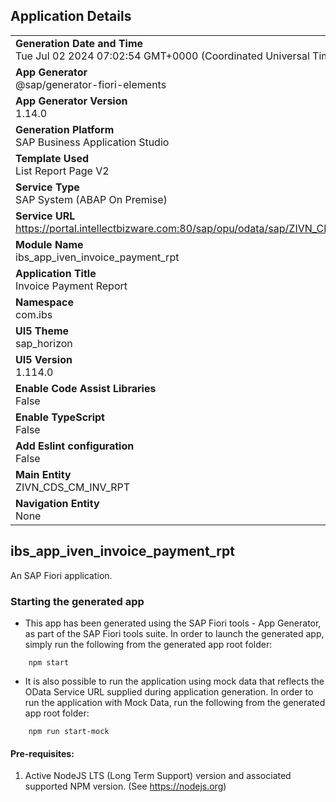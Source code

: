 ## Application Details
|               |
| ------------- |
|**Generation Date and Time**<br>Tue Jul 02 2024 07:02:54 GMT+0000 (Coordinated Universal Time)|
|**App Generator**<br>@sap/generator-fiori-elements|
|**App Generator Version**<br>1.14.0|
|**Generation Platform**<br>SAP Business Application Studio|
|**Template Used**<br>List Report Page V2|
|**Service Type**<br>SAP System (ABAP On Premise)|
|**Service URL**<br>https://portal.intellectbizware.com:80/sap/opu/odata/sap/ZIVN_CDS_CM_INV_RPT_CDS
|**Module Name**<br>ibs_app_iven_invoice_payment_rpt|
|**Application Title**<br>Invoice Payment Report|
|**Namespace**<br>com.ibs|
|**UI5 Theme**<br>sap_horizon|
|**UI5 Version**<br>1.114.0|
|**Enable Code Assist Libraries**<br>False|
|**Enable TypeScript**<br>False|
|**Add Eslint configuration**<br>False|
|**Main Entity**<br>ZIVN_CDS_CM_INV_RPT|
|**Navigation Entity**<br>None|

## ibs_app_iven_invoice_payment_rpt

An SAP Fiori application.

### Starting the generated app

-   This app has been generated using the SAP Fiori tools - App Generator, as part of the SAP Fiori tools suite.  In order to launch the generated app, simply run the following from the generated app root folder:

```
    npm start
```

- It is also possible to run the application using mock data that reflects the OData Service URL supplied during application generation.  In order to run the application with Mock Data, run the following from the generated app root folder:

```
    npm run start-mock
```

#### Pre-requisites:

1. Active NodeJS LTS (Long Term Support) version and associated supported NPM version.  (See https://nodejs.org)


